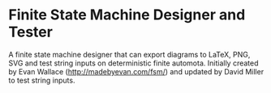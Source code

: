 # Finite State Machine Designer and Tester

A finite state machine designer that can export diagrams to LaTeX, PNG, SVG and test string inputs on
deterministic finite automota. Initially created by Evan Wallace (http://madebyevan.com/fsm/) and updated by David Miller to test string inputs.

